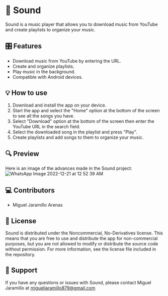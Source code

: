 # 🎵 Sound

Sound is a music player that allows you to download music from YouTube and create playlists to organize your music.

## 🎛️ Features

- Download music from YouTube by entering the URL.
- Create and organize playlists.
- Play music in the background.
- Compatible with Android devices.

## 💡 How to use

1. Download and install the app on your device.
2. Start the app and select the "Home" option at the bottom of the screen to see all the songs you have.
3. Select "Download" option at the bottom of the screen then enter the YouTube URL in the search field.
4. Select the downloaded song in the playlist and press "Play".
5. Create playlists and add songs to them to organize your music.

## 🔍 Preview

Here is an image of the advances made in the Sound project:
![WhatsApp Image 2022-12-21 at 12 52 39 AM](https://user-images.githubusercontent.com/85334763/208831724-2221dd62-57eb-4a0d-9078-3f5ae552fea0.jpeg)

## 💻 Contributors

- Miguel Jaramillo Arenas

## 📜 License

Sound is distributed under the Noncommercial, No-Derivatives license. This means that you are free to use and distribute the app for non-commercial purposes, but you are not allowed to modify or distribute the source code without permission. For more information, see the license file included in the repository.

## 📧 Support

If you have any questions or issues with Sound, please contact Miguel Jaramillo at migueljaramillo879@gmail.com
